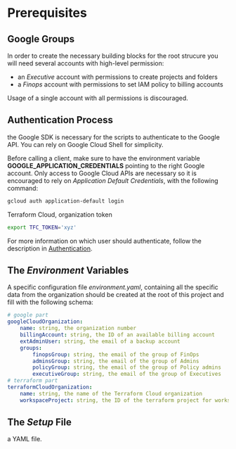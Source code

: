# Prerequisites

## Google Groups

In order to create the necessary building blocks for the root strucure you will
need several accounts with high-level permission:

* an *Executive* account with permissions to create projects and folders
* a *Finops* account with permissions to set IAM policy to billing accounts

Usage of a single account with all permissions is discouraged.

## Authentication Process

the Google SDK is necessary for the scripts to authenticate to
the Google API. You can rely on Google Cloud Shell for simplicity.

Before calling a client, make sure to have the environment variable
**GOOGLE_APPLICATION_CREDENTIALS** pointing to the right Google account. Only
access to Google Cloud APIs are necessary so it is encouraged to rely on
*Application Default Credentials*, with the following command:

```bash
gcloud auth application-default login
```

Terraform Cloud, organization token

```bash
export TFC_TOKEN='xyz'
```

For more information on which user should authenticate, follow the description
in [Authentication](authentication.md).

## The *Environment* Variables

A specific configuration file *environment.yaml*, containing all the specific
data from the organization should be created at the root of this project and
fill with the following schema:

```yaml
# google part
googleCloudOrganization:
    name: string, the organization number
    billingAccount: string, the ID of an available billing account
    extAdminUser: string, the email of a backup account
    groups:
        finopsGroup: string, the email of the group of FinOps
        adminsGroup: string, the email of the group of Admins
        policyGroup: string, the email of the group of Policy admins
        executiveGroup: string, the email of the group of Executives
# terraform part
terraformCloudOrganization:
    name: string, the name of the Terraform Cloud organization
    workspaceProject: string, the ID of the terraform project for workspaces
```

## The *Setup* File

a YAML file.
